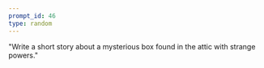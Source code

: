 ```yaml
---
prompt_id: 46
type: random
---
```


"Write a short story about a mysterious box found in the attic with strange powers."

